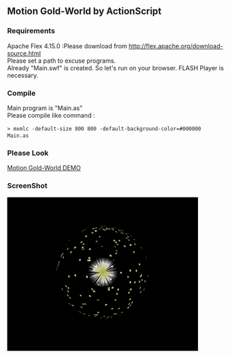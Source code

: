## Motion Gold-World by ActionScript
### Requirements
Apache Flex 4.15.0  :Please download from http://flex.apache.org/download-source.html  
Please set a path to excuse programs.  
Already "Main.swf" is created. So let's run on your browser. FLASH Player is necessary.

### Compile
Main program is "Main.as"  
Please compile like command :  

```
> mxmlc -default-size 800 800 -default-background-color=#000000 Main.as
```

### Please Look
[Motion Gold-World DEMO](http://okaal.html.xdomain.jp/logs/generative-art/flash/world_light.html)

### ScreenShot 
![ScreenShot](https://github.com/jirotubuyaki/Gold-World/blob/master/screenshot.png)  


